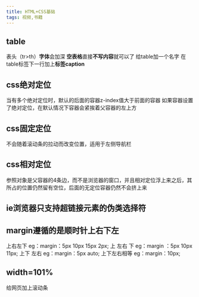 ```yaml
---
title: HTML+CSS基础
tags: 视频,书籍
---
```

## table
表头（tr>th）**字体**会加深
**空表格**直接**不写内容**就可以了
给table加一个名字  在table标签下一行加上**标签caption**
## css绝对定位
当有多个绝对定位时，默认的后面的容器z-index值大于前面的容器
如果容器设置了绝对定位，在默认情况下容器会紧挨着父容器的左上方
## css固定定位
不会随着滚动条的拉动而改变位置，适用于左侧导航栏
## css相对定位
参照对象是父容器的4条边，而不是浏览器的窗口，并且相对定位浮上来之后，其所占的位置仍然留有空位，后面的无定位容器仍然不会挤上来
## ie浏览器只支持超链接元素的伪类选择符

## margin遵循的是顺时针上右下左
上右左下 eg：margin：5px 10px 15px 2px;
上 左右 下 eg：margin ：5px 10px 11px;
上下 左右  eg：margin：5px auto;
上下左右相等 eg：margin：10px;
## width=101%
 给网页加上滚动条